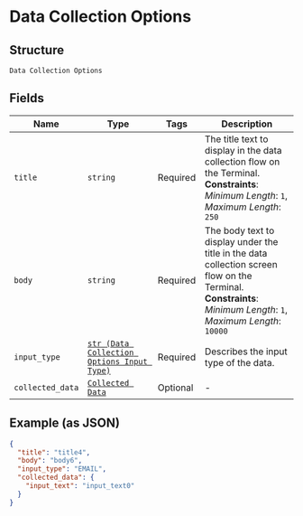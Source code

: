 
# Data Collection Options

## Structure

`Data Collection Options`

## Fields

| Name | Type | Tags | Description |
|  --- | --- | --- | --- |
| `title` | `string` | Required | The title text to display in the data collection flow on the Terminal.<br>**Constraints**: *Minimum Length*: `1`, *Maximum Length*: `250` |
| `body` | `string` | Required | The body text to display under the title in the data collection screen flow on the<br>Terminal.<br>**Constraints**: *Minimum Length*: `1`, *Maximum Length*: `10000` |
| `input_type` | [`str (Data Collection Options Input Type)`](../../doc/models/data-collection-options-input-type.md) | Required | Describes the input type of the data. |
| `collected_data` | [`Collected Data`](../../doc/models/collected-data.md) | Optional | - |

## Example (as JSON)

```json
{
  "title": "title4",
  "body": "body6",
  "input_type": "EMAIL",
  "collected_data": {
    "input_text": "input_text0"
  }
}
```

